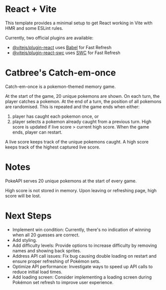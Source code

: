 # React + Vite

This template provides a minimal setup to get React working in Vite with HMR and some ESLint rules.

Currently, two official plugins are available:

- [@vitejs/plugin-react](https://github.com/vitejs/vite-plugin-react/blob/main/packages/plugin-react/README.md) uses [Babel](https://babeljs.io/) for Fast Refresh
- [@vitejs/plugin-react-swc](https://github.com/vitejs/vite-plugin-react-swc) uses [SWC](https://swc.rs/) for Fast Refresh

# Catbree's Catch-em-once

Catch-em-once is a pokemon-themed memory game. 

At the start of the game, 20 unique pokemons are shown. 
On each turn, the player catches a pokemon.
At the end of a turn, the position of all pokemons are randomised.
This is repeated and the game ends when either:
1. player has caught each pokemon once, or 
2. player selects a pokemon already caught from a previous turn.
High score is updated if live score > current high score.
When the game ends, player can restart.


A live score keeps track of the unique pokemons caught.
A high score keeps track of the highest captured live score.


# Notes

PokeAPI serves 20 unique pokemons at the start of every game.

High score is not stored in memory. Upon leaving or refreshing page, high score will be lost.

# Next Steps
- Implement win condition: Currently, there's no indication of winning when all 20 guesses are correct.
- Add styling.
- Add difficulty levels: Provide options to increase difficulty by removing names and showing back sprites.
- Address API call issues: Fix bug causing double loading on restart and ensure proper refreshing of Pokémon sets.
- Optimize API performance: Investigate ways to speed up API calls to reduce initial load times.
- Add loading screen: Consider implementing a loading screen during Pokémon set refresh to improve user experience.